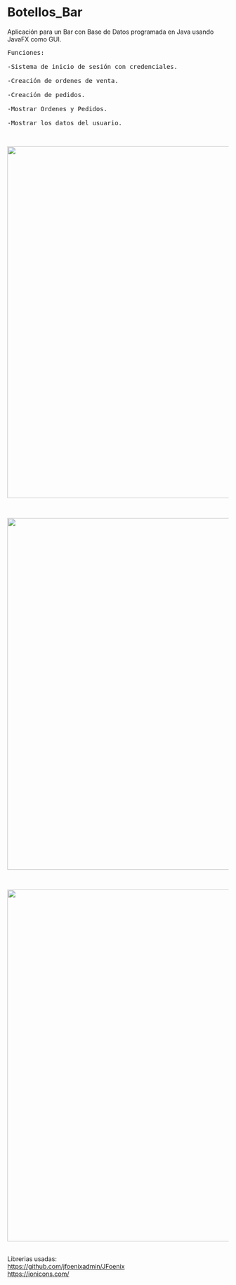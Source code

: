 # Botellos_Bar
Aplicación para un Bar con Base de Datos programada en Java usando JavaFX como GUI.
<pre>Funciones:
  <br>-Sistema de inicio de sesión con credenciales.
  <br>-Creación de ordenes de venta.
  <br>-Creación de pedidos.
  <br>-Mostrar Ordenes y Pedidos.
  <br>-Mostrar los datos del usuario.</pre>
<br>
<p align="center">
<img src="https://github.com/dermuir/Botellos_Bar/blob/master/Vista/Inicio.JPG" width="800"/>
</p>
<br>
<p align="center">
<img src="https://github.com/dermuir/Botellos_Bar/blob/master/Vista/OrdenesBar.JPG" width="800"/>
</p>
<br>
<p align="center">
<img src="https://github.com/dermuir/Botellos_Bar/blob/master/Vista//VentaBar.JPG" width="800"/>
</p>

<br>Librerias usadas:
<br>https://github.com/jfoenixadmin/JFoenix
<br>https://ionicons.com/
